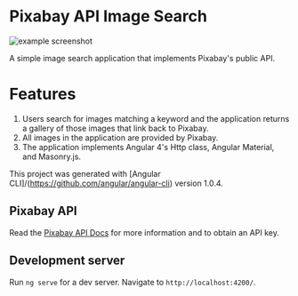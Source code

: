 # Pixabay API Image Search

![example screenshot](http://wesdoyle.net/content/images/2017/06/ng-pixabay-api-screenshot.PNG)

A simple image search application that implements Pixabay's public API.  

# Features
1. Users search for images matching a keyword and the application returns a gallery of those images that link back to Pixabay.  
2. All images in the application are provided by Pixabay. 
3. The application implements Angular 4's Http class, Angular Material, and Masonry.js.


This project was generated with [Angular CLI]/(https://github.com/angular/angular-cli) version 1.0.4.

## Pixabay API

Read the [Pixabay API Docs](https://pixabay.com/api/docs/) for more information and to obtain an API key.

## Development server

Run `ng serve` for a dev server. Navigate to `http://localhost:4200/`. 
